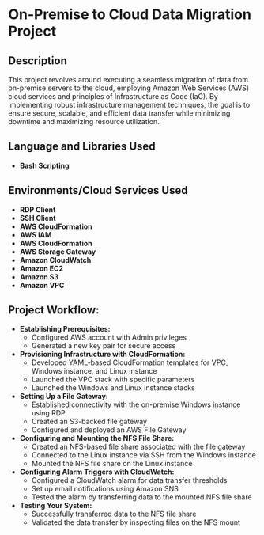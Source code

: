 <h1>On-Premise to Cloud Data Migration Project</h1>

<h2>Description</h2>
This project revolves around executing a seamless migration of data from on-premise servers to the cloud, employing Amazon Web Services (AWS) cloud services and principles of Infrastructure as Code (IaC). By implementing robust infrastructure management techniques, the goal is to ensure secure, scalable, and efficient data transfer while minimizing downtime and maximizing resource utilization.
<br />


<h2>Language and Libraries Used</h2>

- <b>Bash Scripting</b> 


<h2>Environments/Cloud Services Used </h2>

- <b>RDP Client</b>
- <b>SSH Client</b>
- <b>AWS CloudFormation</b>
- <b>AWS IAM</b>
- <b>AWS CloudFormation</b>
- <b>AWS Storage Gateway</b>
- <b>Amazon CloudWatch</b>
- <b>Amazon EC2</b>
- <b>Amazon S3</b>
- <b>Amazon VPC</b>


<h2>Project Workflow:</h2>


- **Establishing Prerequisites:**
  - Configured AWS account with Admin privileges
  - Generated a new key pair for secure access
- **Provisioning Infrastructure with CloudFormation:**
  - Developed YAML-based CloudFormation templates for VPC, Windows instance, and Linux instance
  - Launched the VPC stack with specific parameters
  - Launched the Windows and Linux instance stacks
- **Setting Up a File Gateway:**
  - Established connectivity with the on-premise Windows instance using RDP
  - Created an S3-backed file gateway
  - Configured and deployed an AWS File Gateway
- **Configuring and Mounting the NFS File Share:**
  - Created an NFS-based file share associated with the file gateway
  - Connected to the Linux instance via SSH from the Windows instance
  - Mounted the NFS file share on the Linux instance
- **Configuring Alarm Triggers with CloudWatch:**
  - Configured a CloudWatch alarm for data transfer thresholds
  - Set up email notifications using Amazon SNS
  - Tested the alarm by transferring data to the mounted NFS file share
- **Testing Your System:**
  - Successfully transferred data to the NFS file share
  - Validated the data transfer by inspecting files on the NFS mount
